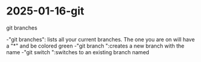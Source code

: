 # 2025-01-16-git

git branches

-"git branches": lists all your current branches.
The one you are on will have a "\*" and be colored green
-"git branch <NAME>":creates a new branch with the name <NAME>
-"git switch <NAME>":switches to an existing branch named <NAME>
